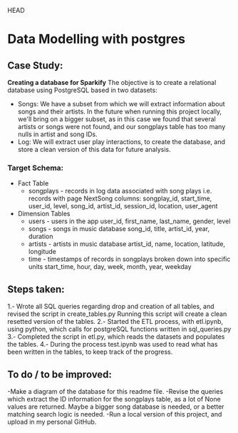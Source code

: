 HEAD
# Data Modelling with postgres
## Case Study:
**Creating a database for Sparkify**
The objective is to create a relational database using PostgreSQL based in two datasets:
* Songs:
We have a subset from which we will extract information about songs and their artists.
In the future when running this project locally, we'll bring on a bigger subset, as in this case we found that several artists or songs were not found, and our songplays table has too many nulls in artist and song IDs. 
* Log:
We will extract user play interactions, to create the database, and store a clean version of this data for future analysis.

### Target Schema:
* Fact Table
    * songplays - records in log data associated with song plays i.e. records with page NextSong 
    columns: songplay_id, start_time, user_id, level, song_id, artist_id, session_id, location, user_agent
* Dimension Tables
    * users - users in the app
    user_id, first_name, last_name, gender, level
    * songs - songs in music database
    song_id, title, artist_id, year, duration
    * artists - artists in music database
    artist_id, name, location, latitude, longitude
    * time - timestamps of records in songplays broken down into specific units
    start_time, hour, day, week, month, year, weekday

## Steps taken:
1.- Wrote all SQL queries regarding drop and creation of all tables, and revised the script in create_tables.py Running this script will create a clean resetted version of the tables. 
2.- Started the ETL process, with etl.ipynb, using python, which calls for postgreSQL functions written in sql_queries.py
3.- Completed the script in etl.py, which reads the datasets and populates the tables.
4.- During the process test.ipynb was used to read what has been written in the tables, to keep track of the progress.

## To do / to be improved:
-Make a diagram of the database for this readme file.
-Revise the queries which extract the ID information for the songplays table, as a lot of None values are returned. Maybe a bigger song database is needed, or a better matching search logic is needed. 
-Run a local version of this project, and upload in my personal GitHub. 